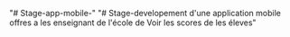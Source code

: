 "# Stage-app-mobile-" 
"# Stage-developement d'une application mobile offres a les enseignant de l'école de Voir les scores de les éleves" 
